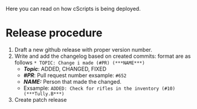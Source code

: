 Here you can read on how cScripts is being deployed. 

# Release procedure
1. Draft a new github release with proper version number.
1. Write and add the changelog based on created commits: format are as follows ```* TOPIC: Change i made (#PR) (***NAME***)```
   - ***Topic***: ADDED, CHANGED, FIXED
   - ***#PR***: Pull request number exsample: `#652`
   - ***NAME:*** Person that made the changed.
   - Exsample: ```ADDED: Check for rifles in the inventory (#10) (***Tully.B***)```
1. Create patch release